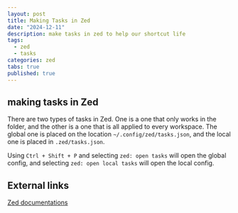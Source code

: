 ```yaml
---
layout: post
title: Making Tasks in Zed
date: "2024-12-11"
description: make tasks in zed to help our shortcut life
tags:
  - zed
  - tasks
categories: zed
tabs: true
published: true
---
```


## making tasks in Zed

There are two types of tasks in Zed. One is a one that only works in the folder, and the other is a one that is all applied to every workspace. The global one is placed on the location `~/.config/zed/tasks.json`, and the local one is placed in `.zed/tasks.json`.

Using `Ctrl + Shift + P` and selecting `zed: open tasks` will open the global config, and selecting `zed: open local tasks` will open the local config.

## External links

[Zed documentations](https://zed.dev/docs/tasks)
